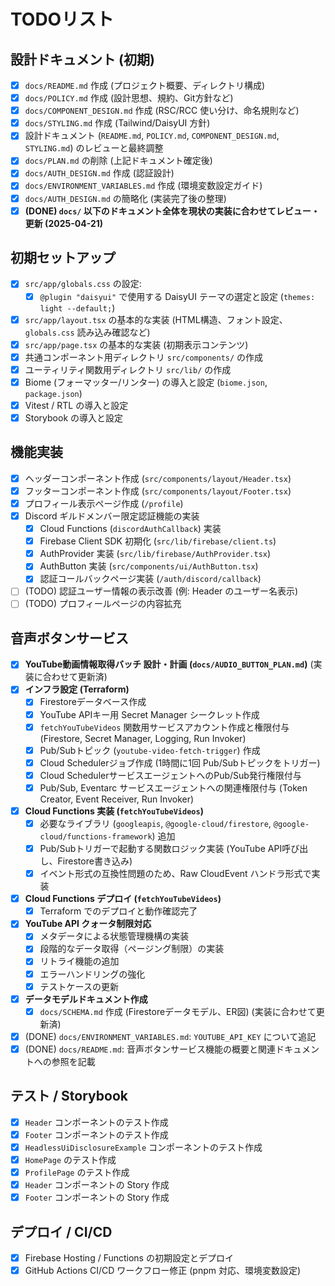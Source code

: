 # TODOリスト

## 設計ドキュメント (初期)

- [x] `docs/README.md` 作成 (プロジェクト概要、ディレクトリ構成)
- [x] `docs/POLICY.md` 作成 (設計思想、規約、Git方針など)
- [x] `docs/COMPONENT_DESIGN.md` 作成 (RSC/RCC 使い分け、命名規則など)
- [x] `docs/STYLING.md` 作成 (Tailwind/DaisyUI 方針)
- [x] 設計ドキュメント (`README.md`, `POLICY.md`, `COMPONENT_DESIGN.md`, `STYLING.md`) のレビューと最終調整
- [x] `docs/PLAN.md` の削除 (上記ドキュメント確定後)
- [x] `docs/AUTH_DESIGN.md` 作成 (認証設計)
- [x] `docs/ENVIRONMENT_VARIABLES.md` 作成 (環境変数設定ガイド)
- [x] `docs/AUTH_DESIGN.md` の簡略化 (実装完了後の整理)
- [x] **(DONE) `docs/` 以下のドキュメント全体を現状の実装に合わせてレビュー・更新 (2025-04-21)**

## 初期セットアップ

- [x] `src/app/globals.css` の設定:
  - [x] `@plugin "daisyui"` で使用する DaisyUI テーマの選定と設定 (`themes: light --default;`)
- [x] `src/app/layout.tsx` の基本的な実装 (HTML構造、フォント設定、`globals.css` 読み込み確認など)
- [x] `src/app/page.tsx` の基本的な実装 (初期表示コンテンツ)
- [x] 共通コンポーネント用ディレクトリ `src/components/` の作成
- [x] ユーティリティ関数用ディレクトリ `src/lib/` の作成
- [x] Biome (フォーマッター/リンター) の導入と設定 (`biome.json`, `package.json`)
- [x] Vitest / RTL の導入と設定
- [x] Storybook の導入と設定

## 機能実装

- [x] ヘッダーコンポーネント作成 (`src/components/layout/Header.tsx`)
- [x] フッターコンポーネント作成 (`src/components/layout/Footer.tsx`)
- [x] プロフィール表示ページ作成 (`/profile`)
- [x] Discord ギルドメンバー限定認証機能の実装
  - [x] Cloud Functions (`discordAuthCallback`) 実装
  - [x] Firebase Client SDK 初期化 (`src/lib/firebase/client.ts`)
  - [x] AuthProvider 実装 (`src/lib/firebase/AuthProvider.tsx`)
  - [x] AuthButton 実装 (`src/components/ui/AuthButton.tsx`)
  - [x] 認証コールバックページ実装 (`/auth/discord/callback`)
- [ ] (TODO) 認証ユーザー情報の表示改善 (例: Header のユーザー名表示)
- [ ] (TODO) プロフィールページの内容拡充

## 音声ボタンサービス

- [x] **YouTube動画情報取得バッチ 設計・計画 (`docs/AUDIO_BUTTON_PLAN.md`)** (実装に合わせて更新済)
- [x] **インフラ設定 (Terraform)**
  - [x] Firestoreデータベース作成
  - [x] YouTube APIキー用 Secret Manager シークレット作成
  - [x] `fetchYouTubeVideos` 関数用サービスアカウント作成と権限付与 (Firestore, Secret Manager, Logging, Run Invoker)
  - [x] Pub/Subトピック (`youtube-video-fetch-trigger`) 作成
  - [x] Cloud Schedulerジョブ作成 (1時間に1回 Pub/Subトピックをトリガー)
  - [x] Cloud SchedulerサービスエージェントへのPub/Sub発行権限付与
  - [x] Pub/Sub, Eventarc サービスエージェントへの関連権限付与 (Token Creator, Event Receiver, Run Invoker)
- [x] **Cloud Functions 実装 (`fetchYouTubeVideos`)**
  - [x] 必要なライブラリ (`googleapis`, `@google-cloud/firestore`, `@google-cloud/functions-framework`) 追加
  - [x] Pub/Subトリガーで起動する関数ロジック実装 (YouTube API呼び出し、Firestore書き込み)
  - [x] イベント形式の互換性問題のため、Raw CloudEvent ハンドラ形式で実装
- [x] **Cloud Functions デプロイ (`fetchYouTubeVideos`)**
  - [x] Terraform でのデプロイと動作確認完了
- [x] **YouTube API クォータ制限対応**
  - [x] メタデータによる状態管理機構の実装
  - [x] 段階的なデータ取得（ページング制限）の実装
  - [x] リトライ機能の追加
  - [x] エラーハンドリングの強化
  - [x] テストケースの更新
- [x] **データモデルドキュメント作成**
  - [x] `docs/SCHEMA.md` 作成 (Firestoreデータモデル、ER図) (実装に合わせて更新済)
- [x] (DONE) `docs/ENVIRONMENT_VARIABLES.md`: `YOUTUBE_API_KEY` について追記
- [x] (DONE) `docs/README.md`: 音声ボタンサービス機能の概要と関連ドキュメントへの参照を記載

## テスト / Storybook

- [x] `Header` コンポーネントのテスト作成
- [x] `Footer` コンポーネントのテスト作成
- [x] `HeadlessUiDisclosureExample` コンポーネントのテスト作成
- [x] `HomePage` のテスト作成
- [x] `ProfilePage` のテスト作成
- [x] `Header` コンポーネントの Story 作成
- [x] `Footer` コンポーネントの Story 作成

## デプロイ / CI/CD

- [x] Firebase Hosting / Functions の初期設定とデプロイ
- [x] GitHub Actions CI/CD ワークフロー修正 (pnpm 対応、環境変数設定)
